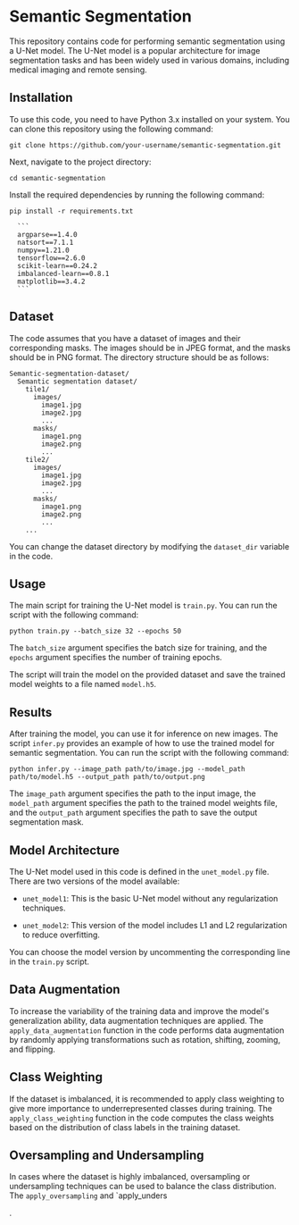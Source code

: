 # Semantic Segmentation

This repository contains code for performing semantic segmentation using a U-Net model. The U-Net model is a popular architecture for image segmentation tasks and has been widely used in various domains, including medical imaging and remote sensing.

## Installation

To use this code, you need to have Python 3.x installed on your system. You can clone this repository using the following command:

```
git clone https://github.com/your-username/semantic-segmentation.git
```

Next, navigate to the project directory:

```
cd semantic-segmentation
```

Install the required dependencies by running the following command:

```
pip install -r requirements.txt
```

      ```
      argparse==1.4.0
      natsort==7.1.1
      numpy==1.21.0
      tensorflow==2.6.0
      scikit-learn==0.24.2
      imbalanced-learn==0.8.1
      matplotlib==3.4.2
      ```

## Dataset

The code assumes that you have a dataset of images and their corresponding masks. The images should be in JPEG format, and the masks should be in PNG format. The directory structure should be as follows:

```
Semantic-segmentation-dataset/
  Semantic segmentation dataset/
    tile1/
      images/
        image1.jpg
        image2.jpg
        ...
      masks/
        image1.png
        image2.png
        ...
    tile2/
      images/
        image1.jpg
        image2.jpg
        ...
      masks/
        image1.png
        image2.png
        ...
    ...
```

You can change the dataset directory by modifying the `dataset_dir` variable in the code.

## Usage

The main script for training the U-Net model is `train.py`. You can run the script with the following command:

```
python train.py --batch_size 32 --epochs 50
```

The `batch_size` argument specifies the batch size for training, and the `epochs` argument specifies the number of training epochs.

The script will train the model on the provided dataset and save the trained model weights to a file named `model.h5`.

## Results

After training the model, you can use it for inference on new images. The script `infer.py` provides an example of how to use the trained model for semantic segmentation. You can run the script with the following command:

```
python infer.py --image_path path/to/image.jpg --model_path path/to/model.h5 --output_path path/to/output.png
```

The `image_path` argument specifies the path to the input image, the `model_path` argument specifies the path to the trained model weights file, and the `output_path` argument specifies the path to save the output segmentation mask.

## Model Architecture

The U-Net model used in this code is defined in the `unet_model.py` file. There are two versions of the model available:

- `unet_model1`: This is the basic U-Net model without any regularization techniques.

- `unet_model2`: This version of the model includes L1 and L2 regularization to reduce overfitting.

You can choose the model version by uncommenting the corresponding line in the `train.py` script.

## Data Augmentation

To increase the variability of the training data and improve the model's generalization ability, data augmentation techniques are applied. The `apply_data_augmentation` function in the code performs data augmentation by randomly applying transformations such as rotation, shifting, zooming, and flipping.

## Class Weighting

If the dataset is imbalanced, it is recommended to apply class weighting to give more importance to underrepresented classes during training. The `apply_class_weighting` function in the code computes the class weights based on the distribution of class labels in the training dataset.

## Oversampling and Undersampling

In cases where the dataset is highly imbalanced, oversampling or undersampling techniques can be used to balance the class distribution. The `apply_oversampling` and `apply_unders

.
